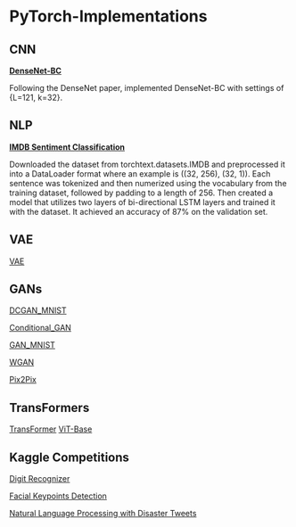 # PyTorch-Implementations

## CNN

**[DenseNet-BC](https://github.com/seungjun-green/PyTorch-Implementations/blob/main/CNN/DenseNet_BC_Implementation.ipynb)**

Following the DenseNet paper, implemented DenseNet-BC with settings of {L=121, k=32}.

## NLP

**[IMDB Sentiment Classification](https://github.com/seungjun-green/PyTorch-Implementations/blob/main/NLP/IMDB%20Sentiment%20Classification.ipynb)**

Downloaded the dataset from torchtext.datasets.IMDB and preprocessed it into a DataLoader format where an example is ((32, 256), (32, 1)). Each sentence was tokenized and then numerized using the vocabulary from the training dataset, followed by padding to a length of 256. Then created a model that utilizes two layers of bi-directional LSTM layers and trained it with the dataset. It achieved an accuracy of 87% on the validation set.


## VAE
[VAE](https://github.com/seungjun-green/PyTorch-Implementations/blob/main/VAE/VAE.ipynb)

## GANs

[DCGAN_MNIST](https://github.com/seungjun-green/PyTorch-Implementations/blob/main/GAN/DCGAN_MNIST.ipynb)

[Conditional_GAN](https://github.com/seungjun-green/PyTorch-Implementations/blob/main/GAN/Conditional_GAN.ipynb)

[GAN_MNIST](https://github.com/seungjun-green/PyTorch-Implementations/blob/main/GAN/GAN_MNIST.ipynb)

[WGAN](https://github.com/seungjun-green/PyTorch-Implementations/blob/main/GAN/WGAN.ipynb)

[Pix2Pix](https://github.com/seungjun-green/PyTorch-Implementations/blob/main/GAN/Pix2Pix.ipynb)


## TransFormers
[TransFormer]()
[ViT-Base](https://github.com/seungjun-green/PyTorch-Implementations/blob/main/TransFormers/VIT_Base_Implementation.ipynb)

## Kaggle Competitions

[Digit Recognizer](https://github.com/seungjun-green/PyTorch-Implementations/blob/main/Kaggle%20Competitions/Digit%20Recognizer.ipynb)

[Facial Keypoints Detection]()

[Natural Language Processing with Disaster Tweets]()
